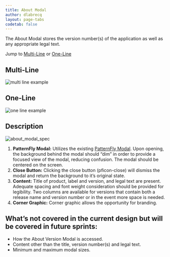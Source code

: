 ```yaml
---
title: About Modal
author: dlabrecq
layout: page-tabs
codetab: false
---
```

<div class="tab-content">
  <div role="tabpanel" class="tab-pane active" id="overview">
    <p>The About Modal stores the version number(s) of the application as well as any appropriate legal text.</p>
    <p>Jump to <a href="#example-overview-1">Multi-Line</a> or <a href="#example-overview-2">One-Line</a></p>
    <h2 id="example-overview-1">Multi-Line</h2>
    <div class="example-pf">
      <img src="{{site.baseurl}}assets/img/PatternFly_About_Modal.jpg" alt="multi line example"/>
    </div>
    <h2 id="example-overview-2">One-Line</h2>
    <div class="example-pf">
      <img src="{{site.baseurl}}assets/img/About_PFv2OneLine.jpg" alt="one line example"/>
    </div>
  </div>
  <div role="tabpanel" class="tab-pane" id="design">
    <h2>Description</h2>
    <div class="row">
      <div class="col-md-8 col-lg-7">
        <img src="{{site.baseurl}}assets/img/Screen-Shot-2016-05-10-at-9.44.20-AM.png" alt="about_modal_spec" />
      </div>
      <div class="col-md-4 col-lg-5">
        <ol>
          <li><b>PatternFly Modal:</b> Utilizes the existing <a href="{{site.baseurl}}pattern-library/widgets/#modal">PatternFly Modal</a>. Upon opening, the background behind the modal should “dim” in order to provide a focused view of the modal, reducing confusion. The modal should be centered on the screen.</li>
          <li><b>Close Button:</b> Clicking the close button (pficon-close) will dismiss the modal and return the background to it’s original state.</li>
          <li><b>Content:</b> Title of product, label and version, and legal text are present. Adequate spacing and font weight consideration should be provided for legibility. Two columns are available for versions that contain both a release name and version number or in the event more space is needed.</li>
          <li><b>Corner Graphic:</b> Corner graphic allows the opportunity for branding.</li>
        </ol>
      </div>
    </div>
    <h2>What’s not covered in the current design but will be covered in future sprints:</h2>
    <ul>
      <li>How the About Version Modal is accessed.</li>
      <li>Content other than the title, version number(s) and legal text.</li>
      <li>Minimum and maximum modal sizes.</li>
    </ul>
  </div>
</div>
